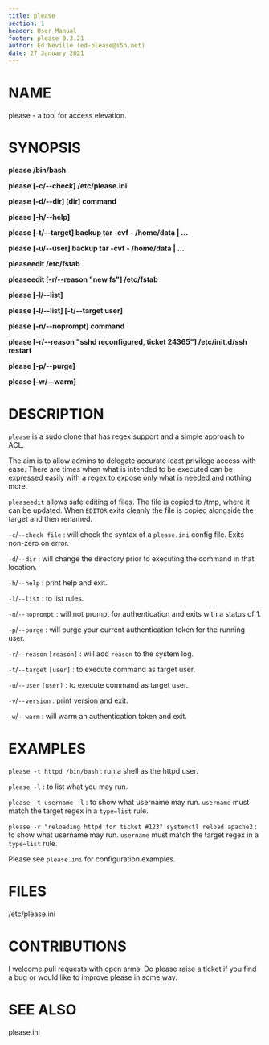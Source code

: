 ```yaml
---
title: please
section: 1
header: User Manual
footer: please 0.3.21
author: Ed Neville (ed-please@s5h.net)
date: 27 January 2021
---
```


# NAME

please - a tool for access elevation.

# SYNOPSIS

**please /bin/bash**

**please [-c/\--check] /etc/please.ini**

**please [-d/\--dir] [dir] command**

**please [-h/\--help]**

**please [-t/\--target] backup tar -cvf - /home/data | ...**

**please [-u/\--user] backup tar -cvf - /home/data | ...**

**pleaseedit /etc/fstab**

**pleaseedit [-r/\--reason \"new fs\"] /etc/fstab**

**please [-l/\--list]**

**please [-l/\--list] [-t/\--target user]**

**please [-n/\--noprompt] command**

**please [-r/\--reason \"sshd reconfigured, ticket 24365\"] /etc/init.d/ssh restart**

**please [-p/\--purge]**

**please [-w/\--warm]**

# DESCRIPTION

`please` is a sudo clone that has regex support and a simple approach to ACL.

The aim is to allow admins to delegate accurate least privilege access with ease. There are times when what is intended to be executed can be expressed easily with a regex to expose only what is needed and nothing more.

`pleaseedit` allows safe editing of files. The file is copied to /tmp, where it can be updated. When `EDITOR` exits cleanly the file is copied alongside the target and then renamed.

`-c`/`--check file`
: will check the syntax of a `please.ini` config file. Exits non-zero on error.

`-d`/`--dir`
: will change the directory prior to executing the command in that location.

`-h`/`--help`
: print help and exit.

`-l`/`--list`
: to list rules.

`-n`/`--noprompt`
: will not prompt for authentication and exits with a status of 1.

`-p`/`--purge`
: will purge your current authentication token for the running user.

`-r`/`--reason` `[reason]`
: will add `reason` to the system log.

`-t`/`--target` `[user]`
: to execute command as target user.

`-u`/`--user` `[user]`
: to execute command as target user.

`-v`/`--version`
: print version and exit.

`-w`/`--warm`
: will warm an authentication token and exit.

# EXAMPLES

`please -t httpd /bin/bash`
: run a shell as the httpd user.

`please -l`
: to list what you may run.

`please -t username -l`
: to show what username may run. `username` must match the target regex in a `type=list` rule.

`please -r "reloading httpd for ticket #123" systemctl reload apache2`
: to show what username may run. `username` must match the target regex in a `type=list` rule.

Please see `please.ini` for configuration examples.

# FILES

/etc/please.ini

# CONTRIBUTIONS

I welcome pull requests with open arms. Do please raise a ticket if you find a bug or would like to improve please in some way.

# SEE ALSO

please.ini


